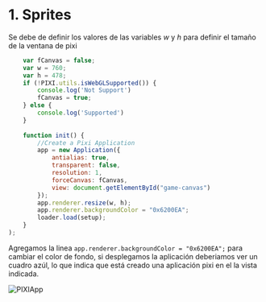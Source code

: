 # 1. Sprites

Se debe de definir los valores de las variables *w* y *h* para definir el tamaño de la ventana de pixi
```javascript 
    var fCanvas = false;
    var w = 760;
    var h = 478;
	if (!PIXI.utils.isWebGLSupported()) {
        console.log('Not Support')
        fCanvas = true;
    } else {
        console.log('Supported')
    }
	
	function init() {
        //Create a Pixi Application
        app = new Application({
            antialias: true,
            transparent: false,
            resolution: 1,
            forceCanvas: fCanvas,
            view: document.getElementById("game-canvas")
        });
        app.renderer.resize(w, h);
        app.renderer.backgroundColor = "0x6200EA";
        loader.load(setup);
    }
);
```

Agregamos la linea `app.renderer.backgroundColor = "0x6200EA";` para cambiar el color de fondo, si desplegamos la aplicación deberiamos ver un cuadro azúl, lo que indica que está creado una aplicación pixi en el la vista indicada.

![PIXIApp](../1-Setup/readme_src/1.png)